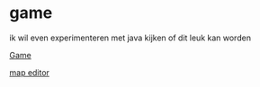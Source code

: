 # game

ik wil even experimenteren met java
kijken of dit leuk kan worden 


<a href="https://maikel999.github.io/game/)">Game</a>

<a href="https://maikel999.github.io/game/map_editor/map_editor.html">map editor</a>


